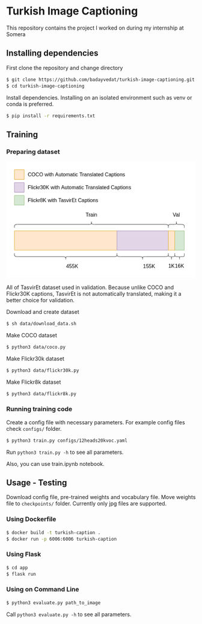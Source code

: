 # Turkish Image Captioning
This repository contains the project I worked on during my internship at Somera

## Installing dependencies 
First clone the repository and change directory
```bash
$ git clone https://github.com/badayvedat/turkish-image-captioning.git
$ cd turkish-image-captioning
```

Install dependencies. Installing on an isolated environment such as venv or conda is preferred.
```bash
$ pip install -r requirements.txt
```

## Training
### Preparing dataset
![alt text](data.png)

All of TasvirEt dataset used in validation. Because unlike COCO and Flickr30K captions, TasvirEt is not automatically translated, making it a better choice for validation. 

Download and create dataset
```bash
$ sh data/download_data.sh
```

Make COCO dataset
```bash
$ python3 data/coco.py
```

Make Flickr30k dataset
```bash
$ python3 data/flickr30k.py

```

Make Flickr8k dataset
```bash
$ python3 data/flickr8k.py
```

### Running training code
Create a config file with necessary parameters.
For example config files check `configs/` folder.

```bash
$ python3 train.py configs/12heads20kvoc.yaml
```

Run `python3 train.py -h` to see all parameters.

Also, you can use train.ipynb notebook.

## Usage - Testing
Download config file, pre-trained weights and vocabulary file.
Move weights file to `checkpoints/` folder. 
Currently only jpg files are supported.

### Using Dockerfile
```bash
$ docker build -t turkish-caption .
$ docker run -p 6006:6006 turkish-caption
```

### Using Flask
```bash
$ cd app
$ flask run
```

### Using on Command Line
```bash
$ python3 evaluate.py path_to_image
```
Call `python3 evaluate.py -h` to see all parameters.